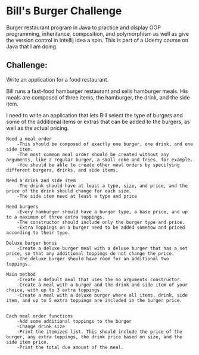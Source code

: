 # Bill's Burger Challenge
Burger restaurant program in Java to practice and display OOP programming, inheritance, composition, and polymorphism as well as give the version control in Intellij Idea a spin.
This is part of a Udemy course on Java that I am doing.

## Challenge:
Write an application for a food restaurant.

Bill runs a fast-food hamburger restaurant and sells hamburger meals.
His meals are composed of three items, the hamburger, the drink, and the side item.

I need to write an application that lets Bill select the type of burgers and some of the additional
items or extras that can be added to the burgers, as well as the actual pricing.

```
Need a meal order
    -This should be composed of exactly one burger, one drink, and one side item.
    -The most common meal order should be created without any arguments, like a regular burger, a small coke and fries, for example.
    -You should be able to create other meal orders by specifying different burgers, drinks, and side items.

Need a drink and side item
    -The drink should have at least a type, size, and price, and the price of the drink should change for each size.
    -The side item need at least a type and price

Need burgers
    -Every hamburger should have a burger type, a base price, and up to a maximum of three extra toppings.
    -The constructor should include only the burger type and price.
    -Extra Toppings on a burger need to be added somehow and priced according to their type.

Deluxe burger bonus
    -Create a deluxe burger meal with a deluxe burger that has a set price, so that any additional toppings do not change the price.
    -The deluxe burger should have room for an additional two toppings.

Main method
    -Create a default meal that uses the no arguments constructor.
    -Create a meal with a burger and the drink and side item of your choice, with up to 3 extra toppings.
    -Create a meal with a deluxe burger where all items, drink, side item, and up to 5 extra toppings are included in the burger price.


Each meal order functions
    -Add some additional toppings to the burger
    -Change drink size
    -Print the itemized list. This should include the price of the burger, any extra toppings, the drink price based on size, and the side item price.
    -Print the total due amount of the meal.
```